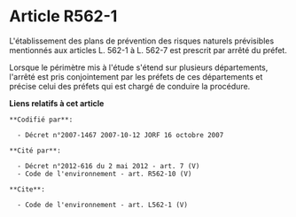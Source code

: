 # Article R562-1

L'établissement des plans de prévention des risques naturels prévisibles mentionnés aux articles L. 562-1 à L. 562-7 est
prescrit par arrêté du préfet. 

Lorsque le périmètre mis à l'étude s'étend sur plusieurs départements, l'arrêté est pris conjointement par les préfets de ces
départements et précise celui des préfets qui est chargé de conduire la procédure.

**Liens relatifs à cet article**

	**Codifié par**:

	  - Décret n°2007-1467 2007-10-12 JORF 16 octobre 2007

	**Cité par**:

	  - Décret n°2012-616 du 2 mai 2012 - art. 7 (V)
	  - Code de l'environnement - art. R562-10 (V)

	**Cite**:

	  - Code de l'environnement - art. L562-1 (V)
